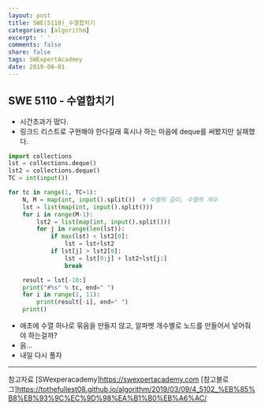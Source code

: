 ```yaml
---
layout: post
title: SWE(5110)_수열합치기
categories: [algorithm]
excerpt: ' '
comments: false
share: false
tags: SWExpertAcadmey
date: 2019-08-01
---
```


## SWE 5110 - 수열합치기

- 시간초과가 떴다.
- 링크드 리스트로 구현해야 한다길래 혹시나 하는 마음에 deque를 써봤지만 실패했다.

```python
import collections
lst = collections.deque()
lst2 = collections.deque()
TC = int(input())

for tc in range(1, TC+1):
    N, M = map(int, input().split())  # 수열의 길이, 수열의 개수
    lst = list(map(int, input().split()))
    for i in range(M-1):
        lst2 = list(map(int, input().split()))
        for j in range(len(lst)):
            if max(lst) < lst2[0]:
                lst = lst+lst2
            if lst[j] > lst2[0]:
                lst = lst[0:j] + lst2+lst[j:]
                break

    result = lst[-10:]
    print("#%s" % tc, end=" ")
    for i in range(1, 11):
        print(result[-i], end=" ")
    print()

```

- 애초에 수열 하나로 묶음을 만들지 않고, 알파벳 개수별로 노드를 만들어서 넣어줘야 하는걸까?
- 음...
- 내일 다시 풀자

---

참고자료
[SWexperacademy]<https://swexpertacademy.com>
[참고블로그]<https://tothefullest08.github.io/algorithm/2019/03/09/4_5102_%EB%85%B8%EB%93%9C%EC%9D%98%EA%B1%B0%EB%A6%AC/>
